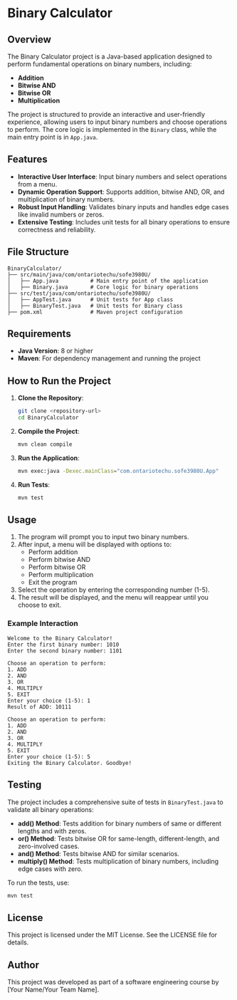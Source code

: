 # Binary Calculator

## Overview
The Binary Calculator project is a Java-based application designed to perform fundamental operations on binary numbers, including:
- **Addition**
- **Bitwise AND**
- **Bitwise OR**
- **Multiplication**

The project is structured to provide an interactive and user-friendly experience, allowing users to input binary numbers and choose operations to perform. The core logic is implemented in the `Binary` class, while the main entry point is in `App.java`.

## Features
- **Interactive User Interface**: Input binary numbers and select operations from a menu.
- **Dynamic Operation Support**: Supports addition, bitwise AND, OR, and multiplication of binary numbers.
- **Robust Input Handling**: Validates binary inputs and handles edge cases like invalid numbers or zeros.
- **Extensive Testing**: Includes unit tests for all binary operations to ensure correctness and reliability.

## File Structure
```
BinaryCalculator/
├── src/main/java/com/ontariotechu/sofe3980U/
│   ├── App.java          # Main entry point of the application
│   ├── Binary.java       # Core logic for binary operations
├── src/test/java/com/ontariotechu/sofe3980U/
│   ├── AppTest.java      # Unit tests for App class
│   ├── BinaryTest.java   # Unit tests for Binary class
├── pom.xml               # Maven project configuration
```

## Requirements
- **Java Version**: 8 or higher
- **Maven**: For dependency management and running the project

## How to Run the Project
1. **Clone the Repository**:
   ```bash
   git clone <repository-url>
   cd BinaryCalculator
   ```

2. **Compile the Project**:
   ```bash
   mvn clean compile
   ```

3. **Run the Application**:
   ```bash
   mvn exec:java -Dexec.mainClass="com.ontariotechu.sofe3980U.App"
   ```

4. **Run Tests**:
   ```bash
   mvn test
   ```

## Usage
1. The program will prompt you to input two binary numbers.
2. After input, a menu will be displayed with options to:
   - Perform addition
   - Perform bitwise AND
   - Perform bitwise OR
   - Perform multiplication
   - Exit the program
3. Select the operation by entering the corresponding number (1-5).
4. The result will be displayed, and the menu will reappear until you choose to exit.

### Example Interaction
```
Welcome to the Binary Calculator!
Enter the first binary number: 1010
Enter the second binary number: 1101

Choose an operation to perform:
1. ADD
2. AND
3. OR
4. MULTIPLY
5. EXIT
Enter your choice (1-5): 1
Result of ADD: 10111

Choose an operation to perform:
1. ADD
2. AND
3. OR
4. MULTIPLY
5. EXIT
Enter your choice (1-5): 5
Exiting the Binary Calculator. Goodbye!
```

## Testing
The project includes a comprehensive suite of tests in `BinaryTest.java` to validate all binary operations:
- **add() Method**: Tests addition for binary numbers of same or different lengths and with zeros.
- **or() Method**: Tests bitwise OR for same-length, different-length, and zero-involved cases.
- **and() Method**: Tests bitwise AND for similar scenarios.
- **multiply() Method**: Tests multiplication of binary numbers, including edge cases with zero.

To run the tests, use:
```bash
mvn test
```

## License
This project is licensed under the MIT License. See the LICENSE file for details.

## Author
This project was developed as part of a software engineering course by [Your Name/Your Team Name].


